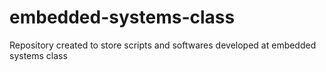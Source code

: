 # embedded-systems-class
Repository created to store scripts and softwares developed at embedded systems class
